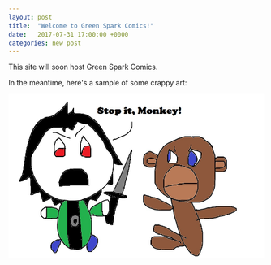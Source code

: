 ```yaml
---
layout: post
title:  "Welcome to Green Spark Comics!"
date:   2017-07-31 17:00:00 +0000
categories: new post
---
```

This site will soon host Green Spark Comics.

In the meantime, here's a sample of some crappy art:

![Death to the instant gratification monkey](/images/stopitmonkey.jpg)
